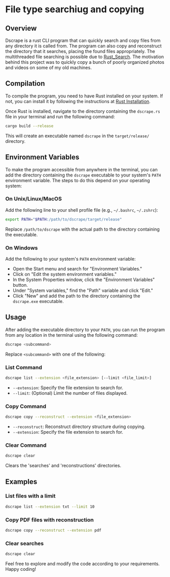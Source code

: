 # File type searchiug and copying

## Overview
Dscrape is a rust CLI program that can quickly search and copy files from any directory it is called from. The program can also copy and reconstruct the directory that it searches, placing the found files appropriately. The multithreaded file searching is possible due to [Rust_Search](https://github.com/ParthJadhav/Rust_Search). The motivation behind this project was to quickly copy a bunch of poorly organized photos and videos on some of my old machines. 


## Compilation
To compile the program, you need to have Rust installed on your system. If not, you can install it by following the instructions at [Rust Installation](https://www.rust-lang.org/learn/get-started).

Once Rust is installed, navigate to the directory containing the `dscrape.rs` file in your terminal and run the following command:

```bash
cargo build --release
```

This will create an executable named `dscrape` in the `target/release/` directory.

## Environment Variables
To make the program accessible from anywhere in the terminal, you can add the directory containing the `dscrape` executable to your system's `PATH` environment variable. The steps to do this depend on your operating system:

### On Unix/Linux/MacOS
Add the following line to your shell profile file (e.g., `~/.bashrc`, `~/.zshrc`):

```bash
export PATH="$PATH:/path/to/dscrape/target/release"
```

Replace `/path/to/dscrape` with the actual path to the directory containing the executable.

### On Windows
Add the following to your system's `PATH` environment variable:
- Open the Start menu and search for "Environment Variables."
- Click on "Edit the system environment variables."
- In the System Properties window, click the "Environment Variables" button.
- Under "System variables," find the "Path" variable and click "Edit."
- Click "New" and add the path to the directory containing the `dscrape.exe` executable.

## Usage
After adding the executable directory to your `PATH`, you can run the program from any location in the terminal using the following command:

```bash
dscrape <subcommand>
```

Replace `<subcommand>` with one of the following:

### List Command
```bash
dscrape list --extension <file_extension> [--limit <file_limit>]
```
- `--extension`: Specify the file extension to search for.
- `--limit`: (Optional) Limit the number of files displayed.

### Copy Command
```bash
dscrape copy --reconstruct --extension <file_extension>
```
- `--reconstruct`: Reconstruct directory structure during copying.
- `--extension`: Specify the file extension to search for.

### Clear Command
```bash
dscrape clear
```
Clears the 'searches' and 'reconstructions' directories.

## Examples
### List files with a limit
```bash
dscrape list --extension txt --limit 10
```

### Copy PDF files with reconstruction
```bash
dscrape copy --reconstruct --extension pdf
```

### Clear searches
```bash
dscrape clear
```

Feel free to explore and modify the code according to your requirements. Happy coding!
